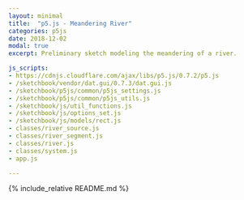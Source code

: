 ```yaml
---
layout: minimal
title:  "p5.js - Meandering River"
categories: p5js
date: 2018-12-02
modal: true
excerpt: Preliminary sketch modeling the meandering of a river.

js_scripts:
- https://cdnjs.cloudflare.com/ajax/libs/p5.js/0.7.2/p5.js
- /sketchbook/vendor/dat.gui/0.7.3/dat.gui.js
- /sketchbook/p5js/common/p5js_settings.js
- /sketchbook/p5js/common/p5js_utils.js
- /sketchbook/js/util_functions.js
- /sketchbook/js/options_set.js
- /sketchbook/js/models/rect.js
- classes/river_source.js
- classes/river_segment.js
- classes/river.js
- classes/system.js
- app.js

---
```


{% include_relative README.md %}


